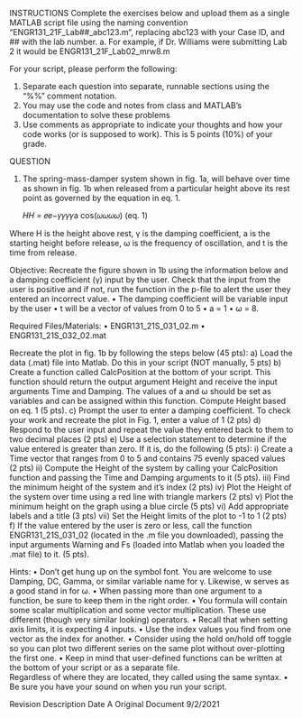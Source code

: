 INSTRUCTIONS 
Complete the exercises below and upload them as a single MATLAB script file using the naming convention “ENGR131_21F_Lab##_abc123.m”, replacing abc123 with your Case ID, and ## with the lab number. 
a. For example, if Dr. Williams were submitting Lab 2 it would be ENGR131_21F_Lab02_mrw8.m 
 
For your script, please perform the following: 
1.	Separate each question into separate, runnable sections using the “%%” comment notation. 
2.	You may use the code and notes from class and MATLAB’s documentation to solve these problems  
3.	Use comments as appropriate to indicate your thoughts and how your code works (or is supposed to work).  This is 5 points (10%) of your grade. 
 
 
QUESTION 
 
1. The spring-mass-damper system shown in fig. 1a, will behave over time as shown in fig. 1b when released from a particular height above its rest point as governed by the equation in eq. 1.   
 
 
 
	𝐻𝐻 = 𝑒𝑒−𝛾𝛾𝛾𝛾a cos(𝜔𝜔𝜔𝜔)  	 	(eq. 1) 
 
 
Where H is the height above rest, γ is the damping coefficient, a is the starting height before release, ω is the frequency of oscillation, and t is the time from release.   
 
Objective: 
Recreate the figure shown in 1b using the information below and a damping coefficient (γ) input by the user.  Check that the input from the user is positive and if not, run the function in the p-file to alert the user they entered an incorrect value. 
•	The damping coefficient will be variable input by the user 
•	t will be a vector of values from 0 to 5 
•	a = 1 
•	ω = 8. 
 
Required Files/Materials: 
•	ENGR131_21S_031_02.m 
•	ENGR131_21S_032_02.mat 
 
Recreate the plot in fig. 1b by following the steps below (45 pts): 
a)	Load the data (.mat) file into Matlab.  Do this in your script (NOT manually, 5 pts) 
b)	Create a function called CalcPosition at the bottom of your script.  This function should return the output argument Height and receive the input arguments Time and Damping.  The values of a and ω should be set as variables and can be assigned within this function.  Compute Height based on eq. 1 (5 pts). 
c)	Prompt the user to enter a damping coefficient.  To check your work and recreate the plot in Fig. 1, enter a value of 1 (2 pts) 
d)	Respond to the user input and repeat the value they entered back to them to two decimal places (2 pts) 
e)	Use a selection statement to determine if the value entered is greater than zero.  If it is, do the following (5 pts): 
i) Create a Time vector that ranges from 0 to 5 and contains 75 evenly spaced values (2 pts) ii) Compute the Height of the system by calling your CalcPosition function and passing the Time and Damping arguments to it (5 pts). 
iii) Find the minimum height of the system and it’s index (2 pts) iv) Plot the Height of the system over time using a red line with triangle markers (2 pts) v) Plot the minimum height on the graph using a blue circle (5 pts) vi) Add appropriate labels and a title (3 pts) vii) Set the Height limits of the plot to -1 to 1 (2 pts) 
f) If the value entered by the user is zero or less, call the function ENGR131_21S_031_02 (located in the .m file you downloaded), passing the input arguments Warning and Fs (loaded into Matlab when you loaded the .mat file) to it. (5 pts). 
 
 
 
Hints: 
•	Don’t get hung up on the symbol font.  You are welcome to use Damping, DC, Gamma, or similar variable name for γ.  Likewise, w serves as a good stand in for ω. 
•	When passing more than one argument to a function, be sure to keep them in the right order. 
•	You formula will contain some scalar multiplication and some vector multiplication.  These use different (though very similar looking) operators. 
•	Recall that when setting axis limits, it is expecting 4 inputs. 
•	Use the index values you find from one vector as the index for another. 
•	Consider using the hold on/hold off toggle so you can plot two different series on the same plot without over-plotting the first one. 
•	Keep in mind that user-defined functions can be written at the bottom of your script or as a separate file.  
Regardless of where they are located, they called using the same syntax. 
•	Be sure you have your sound on when you run your script. 
 
 
 
 
 
Revision 		Description 	Date 
 A 	 Original Document 		9/2/2021  
  	  		  
